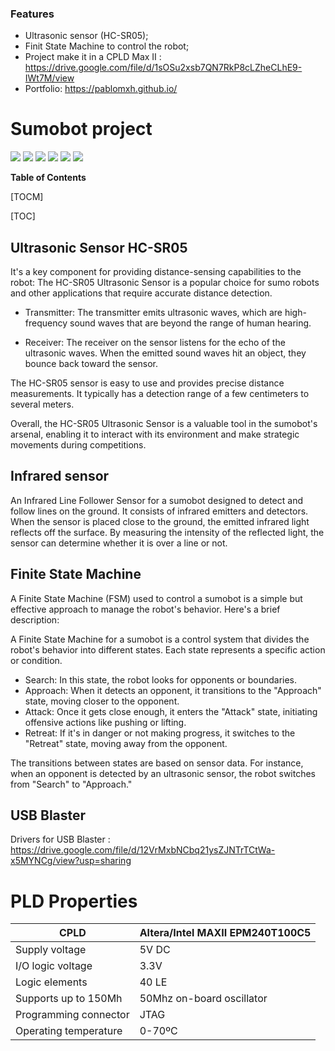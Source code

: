 ### Features

- Ultrasonic sensor (HC-SR05);
- Finit State Machine to control the robot;
- Project make it in a CPLD Max II : https://drive.google.com/file/d/1sOSu2xsb7QN7RkP8cLZheCLhE9-IWt7M/view
- Portfolio: https://pablomxh.github.io/

# Sumobot project

![](https://img.shields.io/badge/build-vhdl-blue
) ![](https://img.shields.io/badge/develop-PLD-blue
) ![](https://img.shields.io/badge/Chip-MaxII-blue
) ![](https://img.shields.io/badge/software-Quartus-blue
) ![](https://img.shields.io/badge/build-fsm-blue
) ![](https://img.shields.io/badge/version-1.2-blue
)

**Table of Contents**

[TOCM]

[TOC]

## Ultrasonic Sensor  HC-SR05
It's a key component for providing distance-sensing capabilities to the robot:
The HC-SR05 Ultrasonic Sensor is a popular choice for sumo robots and other applications that require accurate distance detection.

- Transmitter: The transmitter emits ultrasonic waves, which are high-frequency sound waves that are beyond the range of human hearing. 

- Receiver: The receiver on the sensor listens for the echo of the ultrasonic waves. When the emitted sound waves hit an object, they bounce back toward the sensor. 

The HC-SR05 sensor is easy to use and provides precise distance measurements. It typically has a detection range of a few centimeters to several meters.

Overall, the HC-SR05 Ultrasonic Sensor is a valuable tool in the sumobot's arsenal, enabling it to interact with its environment and make strategic movements during competitions.

## Infrared sensor
An Infrared Line Follower Sensor for a sumobot designed to detect and follow lines on the ground. 
It consists of infrared emitters and detectors. When the sensor is placed close to the ground, the emitted infrared light reflects off the surface. By measuring the intensity of the reflected light, the sensor can determine whether it is over a line or not. 

## Finite State Machine
A Finite State Machine (FSM) used to control a sumobot is a simple but effective approach to manage the robot's behavior. Here's a brief description:

A Finite State Machine for a sumobot is a control system that divides the robot's behavior into different states. Each state represents a specific action or condition.

- Search: In this state, the robot looks for opponents or boundaries.
- Approach: When it detects an opponent, it transitions to the "Approach" state, moving closer to the opponent.
- Attack: Once it gets close enough, it enters the "Attack" state, initiating offensive actions like pushing or lifting.
- Retreat: If it's in danger or not making progress, it switches to the "Retreat" state, moving away from the opponent.

The transitions between states are based on sensor data. For instance, when an opponent is detected by an ultrasonic sensor, the robot switches from "Search" to "Approach."

## USB Blaster
Drivers for USB Blaster : https://drive.google.com/file/d/12VrMxbNCbq21ysZJNTrTCtWa-x5MYNCg/view?usp=sharing


# PLD Properties
                    
CPLD  | Altera/Intel MAXII EPM240T100C5
------------- | -------------
Supply voltage  | 5V DC
I/O logic voltage  | 3.3V
Logic elements  | 40 LE
Supports up to 150Mh  | 50Mhz on-board oscillator
Programming connector  | JTAG
Operating temperature  | 0-70ºC
